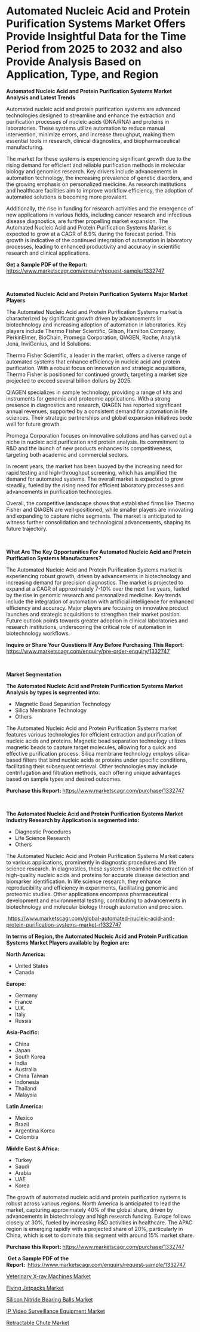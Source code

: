 <p><h1>Automated Nucleic Acid and Protein Purification Systems Market Offers Provide Insightful Data for the Time Period from 2025 to 2032 and also Provide Analysis Based on Application, Type, and Region</h1></p><p><strong>Automated Nucleic Acid and Protein Purification Systems Market Analysis and Latest Trends</strong></p>
<p><p>Automated nucleic acid and protein purification systems are advanced technologies designed to streamline and enhance the extraction and purification processes of nucleic acids (DNA/RNA) and proteins in laboratories. These systems utilize automation to reduce manual intervention, minimize errors, and increase throughput, making them essential tools in research, clinical diagnostics, and biopharmaceutical manufacturing.</p><p>The market for these systems is experiencing significant growth due to the rising demand for efficient and reliable purification methods in molecular biology and genomics research. Key drivers include advancements in automation technology, the increasing prevalence of genetic disorders, and the growing emphasis on personalized medicine. As research institutions and healthcare facilities aim to improve workflow efficiency, the adoption of automated solutions is becoming more prevalent.</p><p>Additionally, the rise in funding for research activities and the emergence of new applications in various fields, including cancer research and infectious disease diagnostics, are further propelling market expansion. The Automated Nucleic Acid and Protein Purification Systems Market is expected to grow at a CAGR of 8.9% during the forecast period. This growth is indicative of the continued integration of automation in laboratory processes, leading to enhanced productivity and accuracy in scientific research and clinical applications.</p></p>
<p><strong>Get a Sample PDF of the Report:&nbsp;</strong> <a href="https://www.marketscagr.com/enquiry/request-sample/1332747?utm_campaign=2660&utm_medium=2&utm_source=Github&utm_content=ia&utm_term=24032025&utm_id=automated-nucleic-acid-and-protein-purification-systems">https://www.marketscagr.com/enquiry/request-sample/1332747</a></p>
<p>&nbsp;</p>
<p><strong>Automated Nucleic Acid and Protein Purification Systems Major Market Players</strong></p>
<p><p>The Automated Nucleic Acid and Protein Purification Systems market is characterized by significant growth driven by advancements in biotechnology and increasing adoption of automation in laboratories. Key players include Thermo Fisher Scientific, Gilson, Hamilton Company, PerkinElmer, BioChain, Promega Corporation, QIAGEN, Roche, Analytik Jena, InviGenius, and Id Solutions.</p><p>Thermo Fisher Scientific, a leader in the market, offers a diverse range of automated systems that enhance efficiency in nucleic acid and protein purification. With a robust focus on innovation and strategic acquisitions, Thermo Fisher is positioned for continued growth, targeting a market size projected to exceed several billion dollars by 2025.</p><p>QIAGEN specializes in sample technology, providing a range of kits and instruments for genomic and proteomic applications. With a strong presence in diagnostics and research, QIAGEN has reported significant annual revenues, supported by a consistent demand for automation in life sciences. Their strategic partnerships and global expansion initiatives bode well for future growth.</p><p>Promega Corporation focuses on innovative solutions and has carved out a niche in nucleic acid purification and protein analysis. Its commitment to R&D and the launch of new products enhances its competitiveness, targeting both academic and commercial sectors.</p><p>In recent years, the market has been buoyed by the increasing need for rapid testing and high-throughput screening, which has amplified the demand for automated systems. The overall market is expected to grow steadily, fueled by the rising need for efficient laboratory processes and advancements in purification technologies.</p><p>Overall, the competitive landscape shows that established firms like Thermo Fisher and QIAGEN are well-positioned, while smaller players are innovating and expanding to capture niche segments. The market is anticipated to witness further consolidation and technological advancements, shaping its future trajectory.</p></p>
<p>&nbsp;</p>
<p><strong>What Are The Key Opportunities For Automated Nucleic Acid and Protein Purification Systems Manufacturers?</strong></p>
<p><p>The Automated Nucleic Acid and Protein Purification Systems market is experiencing robust growth, driven by advancements in biotechnology and increasing demand for precision diagnostics. The market is projected to expand at a CAGR of approximately 7-10% over the next five years, fueled by the rise in genomic research and personalized medicine. Key trends include the integration of automation with artificial intelligence for enhanced efficiency and accuracy. Major players are focusing on innovative product launches and strategic acquisitions to strengthen their market position. Future outlook points towards greater adoption in clinical laboratories and research institutions, underscoring the critical role of automation in biotechnology workflows.</p></p>
<p><strong>Inquire or Share Your Questions If Any Before Purchasing This Report:</strong> <a href="https://www.marketscagr.com/enquiry/pre-order-enquiry/1332747?utm_campaign=2660&utm_medium=2&utm_source=Github&utm_content=ia&utm_term=24032025&utm_id=automated-nucleic-acid-and-protein-purification-systems">https://www.marketscagr.com/enquiry/pre-order-enquiry/1332747</a></p>
<p>&nbsp;</p>
<p><strong>Market Segmentation</strong></p>
<p><strong>The Automated Nucleic Acid and Protein Purification Systems Market Analysis by types is segmented into:</strong></p>
<p><ul><li>Magnetic Bead Separation Technology</li><li>Silica Membrane Technology</li><li>Others</li></ul></p>
<p><p>The Automated Nucleic Acid and Protein Purification Systems market features various technologies for efficient extraction and purification of nucleic acids and proteins. Magnetic bead separation technology utilizes magnetic beads to capture target molecules, allowing for a quick and effective purification process. Silica membrane technology employs silica-based filters that bind nucleic acids or proteins under specific conditions, facilitating their subsequent retrieval. Other technologies may include centrifugation and filtration methods, each offering unique advantages based on sample types and desired outcomes.</p></p>
<p><strong>Purchase this Report:&nbsp;</strong><a href="https://www.marketscagr.com/purchase/1332747?utm_campaign=2660&utm_medium=2&utm_source=Github&utm_content=ia&utm_term=24032025&utm_id=automated-nucleic-acid-and-protein-purification-systems">https://www.marketscagr.com/purchase/1332747</a></p>
<p>&nbsp;</p>
<p><strong>The Automated Nucleic Acid and Protein Purification Systems Market Industry Research by Application is segmented into:</strong></p>
<p><ul><li>Diagnostic Procedures</li><li>Life Science Research</li><li>Others</li></ul></p>
<p><p>The Automated Nucleic Acid and Protein Purification Systems Market caters to various applications, prominently in diagnostic procedures and life science research. In diagnostics, these systems streamline the extraction of high-quality nucleic acids and proteins for accurate disease detection and biomarker identification. In life science research, they enhance reproducibility and efficiency in experiments, facilitating genomic and proteomic studies. Other applications encompass pharmaceutical development and environmental testing, contributing to advancements in biotechnology and molecular biology through automation and precision.</p></p>
<p><a href="https://www.marketscagr.com/global-automated-nucleic-acid-and-protein-purification-systems-market-r1332747?utm_campaign=2660&utm_medium=2&utm_source=Github&utm_content=ia&utm_term=24032025&utm_id=automated-nucleic-acid-and-protein-purification-systems">&nbsp;https://www.marketscagr.com/global-automated-nucleic-acid-and-protein-purification-systems-market-r1332747</a></p>
<p><strong>In terms of Region, the Automated Nucleic Acid and Protein Purification Systems Market Players available by Region are:</strong></p>
<p>
    <p> <strong> North America: </strong>
        <ul>
            <li>United States</li>
            <li>Canada</li>
        </ul>
        </p> 
    <p> <strong> Europe: </strong>
        <ul>
            <li>Germany</li>
            <li>France</li>
            <li>U.K.</li>
            <li>Italy</li>
            <li>Russia</li>
        </ul>
        </p> 
    <p> <strong> Asia-Pacific: </strong>
        <ul>
            <li>China</li>
            <li>Japan</li>
            <li>South Korea</li>
            <li>India</li>
            <li>Australia</li>
            <li>China Taiwan</li>
            <li>Indonesia</li>
            <li>Thailand</li>
            <li>Malaysia</li>
        </ul>
        </p> 
    <p> <strong> Latin America: </strong>
        <ul>
            <li>Mexico</li>
            <li>Brazil</li>
            <li>Argentina Korea</li>
            <li>Colombia</li>
        </ul>
        </p> 
    <p> <strong> Middle East & Africa: </strong>
        <ul>
            <li>Turkey</li>
            <li>Saudi</li>
            <li>Arabia</li>
            <li>UAE</li>
            <li>Korea</li>
        </ul>
    </p>
    </p>
<p><p>The growth of automated nucleic acid and protein purification systems is robust across various regions. North America is anticipated to lead the market, capturing approximately 40% of the global share, driven by advancements in biotechnology and high research funding. Europe follows closely at 30%, fueled by increasing R&D activities in healthcare. The APAC region is emerging rapidly with a projected share of 20%, particularly in China, which is set to dominate this segment with around 15% market share.</p></p>
<p><strong>Purchase this Report: </strong><a href="https://www.marketscagr.com/purchase/1332747?utm_campaign=2660&utm_medium=2&utm_source=Github&utm_content=ia&utm_term=24032025&utm_id=automated-nucleic-acid-and-protein-purification-systems">https://www.marketscagr.com/purchase/1332747</a></p>
<p>&nbsp;<strong>Get a Sample PDF of the Report:&nbsp;&nbsp;</strong><a href="https://www.marketscagr.com/enquiry/request-sample/1332747?utm_campaign=2660&utm_medium=2&utm_source=Github&utm_content=ia&utm_term=24032025&utm_id=automated-nucleic-acid-and-protein-purification-systems">https://www.marketscagr.com/enquiry/request-sample/1332747</a></p>
<p><strong></strong></p>
<p><p><a href="https://github.com/stillsfloria19981/Market-Research-Report-List-1/blob/main/veterinary-x-ray-machines-market.md?utm_campaign=2660&utm_medium=2&utm_source=Github&utm_content=ia&utm_term=24032025&utm_id=automated-nucleic-acid-and-protein-purification-systems">Veterinary X-ray Machines Market</a></p><p><a href="https://www.linkedin.com/pulse/flying-jetpacks-market-outlook-from-2025-2032-size-share-growth-ravcf?utm_campaign=2660&utm_medium=2&utm_source=Github&utm_content=ia&utm_term=24032025&utm_id=automated-nucleic-acid-and-protein-purification-systems">Flying Jetpacks Market</a></p><p><a href="https://www.linkedin.com/pulse/silicon-nitride-bearing-balls-market-research-report-pertinent-fmkzf?utm_campaign=2660&utm_medium=2&utm_source=Github&utm_content=ia&utm_term=24032025&utm_id=automated-nucleic-acid-and-protein-purification-systems">Silicon Nitride Bearing Balls Market</a></p><p><a href="https://github.com/gukenneth26571/Market-Research-Report-List-1/blob/main/ip-video-surveillance-equipment-market.md?utm_campaign=2660&utm_medium=2&utm_source=Github&utm_content=ia&utm_term=24032025&utm_id=automated-nucleic-acid-and-protein-purification-systems">IP Video Surveillance Equipment Market</a></p><p><a href="https://www.linkedin.com/pulse/forecasting-future-in-depth-analysis-retractable-chute-market-3ylyf?utm_campaign=2660&utm_medium=2&utm_source=Github&utm_content=ia&utm_term=24032025&utm_id=automated-nucleic-acid-and-protein-purification-systems">Retractable Chute Market</a></p></p>